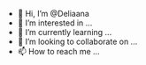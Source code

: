 - 👋 Hi, I’m @Deliaana
- 👀 I’m interested in ...
- 🌱 I’m currently learning ...
- 💞️ I’m looking to collaborate on ...
- 📫 How to reach me ...

<!---
Deliaana/Deliaana is a ✨ special ✨ repository because its `README.md` (this file) appears on your GitHub profile.
You can click the Preview link to take a look at your changes.
--->
